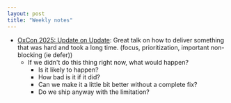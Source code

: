 ```yaml
---
layout: post
title: "Weekly notes"
---
```


* [OxCon 2025: Update on Update](https://www.youtube.com/watch?v=M-ZLz8Wg34s): Great talk on how to deliver something that was hard and took a long time. (focus, prioritization, important non-blocking (ie defer))
  * If we didn't do this thing right now, what would happen?
    * Is it likely to happen?
    * How bad is it if it did?
    * Can we make it a little bit better without a complete fix?
    * Do we ship anyway with the limitation?
